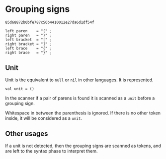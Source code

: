 # Grouping signs

```md-implemented
85d68872b0bfe787c56b4410012e27da6d1df54f
```

```ebnf
left paren    = "(" ;
right paren   = ")" ;
left bracket  = "[" ;
right bracket = "]" ;
left brace    = "{" ;
right brace   = "}" ;
```

## Unit

Unit is the equivalent to `null` or `nil` in other
languages. It is represented.

```misti
val unit = ()
```

In the scanner if a pair of parens is found it is
scanned as a `unit` before a grouping sign.

Whitespace in between the parenthesis is ignored.
If there is no other token inside, it will be considered
as a `unit`.

## Other usages

If a unit is not detected, then the grouping signs
are scanned as tokens, and are left to the syntax phase
to interpret them.
